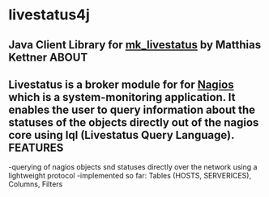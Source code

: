 livestatus4j
============
Java Client Library for [mk_livestatus](http://mathias-kettner.de/checkmk_livestatus.html) by Matthias Kettner
ABOUT
-----
Livestatus is a broker module for for [Nagios](http://nagios.org) which is a system-monitoring application. It enables the user to query information about the statuses of the objects directly out of the nagios core using lql (Livestatus Query Language). 
FEATURES
--------
-querying of nagios objects snd statuses directly over the network using a lightweight protocol
-implemented so far: Tables (HOSTS, SERVERICES), Columns, Filters




 
